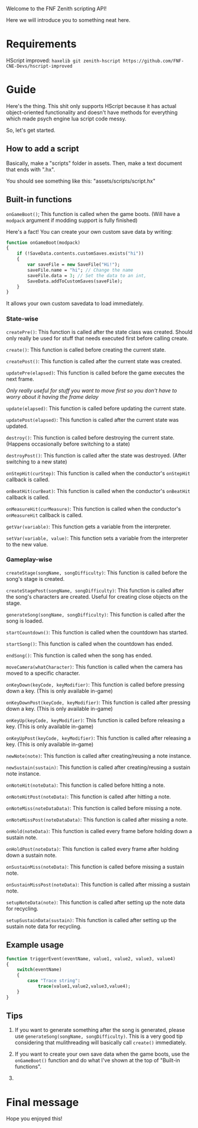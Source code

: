 Welcome to the FNF Zenith scripting API!

Here we will introduce you to something neat here.

# Requirements

HScript improved: ``haxelib git zenith-hscript https://github.com/FNF-CNE-Devs/hscript-improved``

# Guide

Here's the thing. This shit only supports HScript because it has actual object-oriented functionality and doesn't have methods for everything which made psych engine lua script code messy.

So, let's get started.

## How to add a script

Basically, make a "scripts" folder in assets. Then, make a text document that ends with ".hx".

You should see something like this: "assets/scripts/script.hx"

## Built-in functions

``onGameBoot()``; This function is called when the game boots. (Will have a ``modpack`` argument if modding support is fully finished)

Here's a fact! You can create your own custom save data by writing:

```haxe
function onGameBoot(modpack)
{
	if (!SaveData.contents.customSaves.exists("hi"))
	{
		var saveFile = new SaveFile("Hi!");
		saveFile.name = "hi"; // Change the name
		saveFile.data = 3; // Set the data to an int,
		SaveData.addToCustomSaves(saveFile);
	}
}
```

It allows your own custom savedata to load immediately.

### State-wise

``createPre()``: This function is called after the state class was created. Should only really be used for stuff that needs executed first before calling create.

``create()``: This function is called before creating the current state.

``createPost()``: This function is called after the current state was created.

``updatePre(elapsed)``: This function is called before the game executes the next frame.

*Only really useful for stuff you want to move first so you don't have to worry about it having the
frame delay*

``update(elapsed)``: This function is called before updating the current state.

``updatePost(elapsed)``: This function is called after the current state was updated.

``destroy()``: This function is called before destroying the current state. (Happens occasionally before switching to a state)

``destroyPost()``: This function is called after the state was destroyed. (After switching to a new state)

``onStepHit(curStep)``: This function is called when the conductor's ``onStepHit`` callback is called.

``onBeatHit(curBeat)``: This function is called when the conductor's ``onBeatHit`` callback is called.

``onMeasureHit(curMeasure)``: This function is called when the conductor's ``onMeasureHit`` callback is called.

``getVar(variable)``: This function gets a variable from the interpreter.

``setVar(variable, value)``: This function sets a variable from the interpreter to the new value.

### Gameplay-wise

``createStage(songName, songDifficulty)``: This function is called before the song's stage is created.

``createStagePost(songName, songDifficulty)``: This function is called after the song's characters are created. Useful for creating close objects on the stage.

``generateSong(songName, songDifficulty)``: This function is called after the song is loaded.

``startCountdown()``: This function is called when the countdown has started.

``startSong()``: This function is called when the countdown has ended.

``endSong()``: This function is called when the song has ended.

``moveCamera(whatCharacter)``: This function is called when the camera has moved to a specific character.

``onKeyDown(keyCode, keyModifier)``: This function is called before pressing down a key. (This is only available in-game)

``onKeyDownPost(keyCode, keyModifier)``: This function is called after pressing down a key. (This is only available in-game)

``onKeyUp(keyCode, keyModifier)``: This function is called before releasing a key. (This is only available in-game)

``onKeyUpPost(keyCode, keyModifier)``: This function is called after releasing a key. (This is only available in-game)

``newNote(note)``: This function is called after creating/reusing a note instance.

``newSustain(sustain)``: This function is called after creating/reusing a sustain note instance.

``onNoteHit(noteData)``: This function is called before hitting a note.

``onNoteHitPost(noteData)``: This function is called after hitting a note.

``onNoteMiss(noteDataData)``: This function is called before missing a note.

``onNoteMissPost(noteDataData)``: This function is called after missing a note.

``onHold(noteData)``: This function is called every frame before holding down a sustain note.

``onHoldPost(noteData)``: This function is called every frame after holding down a sustain note.

``onSustainMiss(noteData)``: This function is called before missing a sustain note.

``onSustainMissPost(noteData)``: This function is called after missing a sustain note.

``setupNoteData(note)``: This function is called after setting up the note data for recycling.

``setupSustainData(sustain)``: This function is called after setting up the sustain note data for recycling.

## Example usage

```haxe
function triggerEvent(eventName, value1, value2, value3, value4)
{
	switch(eventName)
	{
		case "Trace string":
			trace(value1,value2,value3,value4);
	}
}
```

## Tips

1. If you want to generate something after the song is generated, please use ``generateSong(songName, songDifficulty)``. This is a very good tip considering that mulithreading will basically call ``create()`` immediately.

2. If you want to create your own save data when the game boots, use the ``onGameBoot()`` function and do what I've shown at the top of "Built-in functions".

3.

# Final message

Hope you enjoyed this!
